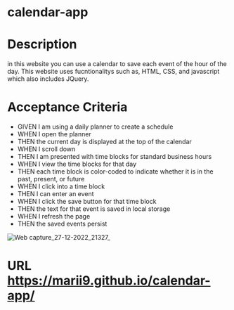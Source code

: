 # calendar-app



# Description
in this website you can use a calendar to save each event of the hour of the day. This website uses fucntionalitys such as, HTML, CSS, and javascript which also includes JQuery.


# Acceptance Criteria 
- GIVEN I am using a daily planner to create a schedule
- WHEN I open the planner
- THEN the current day is displayed at the top of the calendar
- WHEN I scroll down
- THEN I am presented with time blocks for standard business hours
- WHEN I view the time blocks for that day
- THEN each time block is color-coded to indicate whether it is in the past, present, or future
- WHEN I click into a time block
- THEN I can enter an event
- WHEN I click the save button for that time block
- THEN the text for that event is saved in local storage
- WHEN I refresh the page
- THEN the saved events persist


![Web capture_27-12-2022_21327_](https://user-images.githubusercontent.com/116024194/209748218-b65a6ef3-768c-4d18-9a25-e0f266806e50.jpeg)



# URL https://marii9.github.io/calendar-app/
